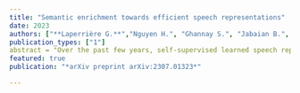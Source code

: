 ```yaml
---
title: "Semantic enrichment towards efficient speech representations"
date: 2023
authors: ["**Laperrière G.**","Nguyen H.", "Ghannay S.", "Jabaian B.", "Estève Y."]   
publication_types: ["1"]
abstract = "Over the past few years, self-supervised learned speech representations have emerged as fruitful replacements for conventional surface representations when solving Spoken Language Understanding (SLU) tasks. Simultaneously, multilingual models trained on massive textual data were introduced to encode language agnostic semantics. Recently, the SAMU-XLSR approach introduced a way to make profit from such textual models to enrich multilingual speech representations with language agnostic semantics. By aiming for better semantic extraction on a challenging Spoken Language Understanding task and in consideration with computation costs, this study investigates a specific in-domain semantic enrichment of the SAMU-XLSR model by specializing it on a small amount of transcribed data from the downstream task. In addition, we show the benefits of the use of same-domain French and Italian benchmarks for low-resource language portability and explore cross-domain capacities of the enriched SAMU-XLSR."
featured: true
publication: "*arXiv preprint arXiv:2307.01323*"

---
```


